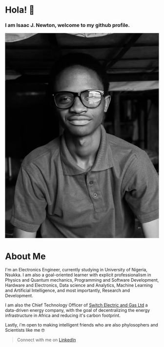 # Hola! 👋
### I am Isaac J. Newton, welcome to my github profile.
![my avatar](https://github.com/fluxion9/fluxion9/blob/main/dude%20on%20%20glasses.jpg#gh-dark-mode-only)
# **About Me**
I'm an Electronics Engineer, currently studying in University of Nigeria, Nsukka. I am also a goal-oriented learner with explicit professionalism in Physics and Quantum mechanics, Programming and Software Development, Hardware and Electronics, Data science and Analytics, Machine Learning and Artificial Intelligence, and most importantly, Research and Development.


I am also the Chief Technology Officer of [Switch Electric and Gas Ltd](https://www.linkedin.com/company/whynotswitch/) a data-driven energy company, with the goal of decentralizing the energy infrastructure in Africa and reducing it's carbon footprint.


Lastly, i'm open to making intelligent friends who are also phylosophers and Scientists like me :nerd_face: 
> Connect with me on [LinkedIn](https://www.linkedin.com/in/isaac-j-newton-318160203/)
